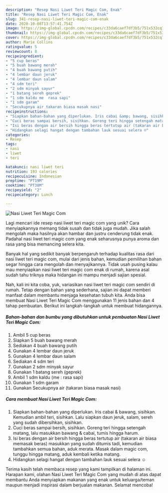 ```yaml
---
description: "Resep Nasi Liwet Teri Magic Com, Enak"
title: "Resep Nasi Liwet Teri Magic Com, Enak"
slug: 341-resep-nasi-liwet-teri-magic-com-enak
date: 2020-10-08T13:57:41.754Z
image: https://img-global.cpcdn.com/recipes/c33da6caef7df3b5/751x532cq70/nasi-liwet-teri-magic-com-foto-resep-utama.jpg
thumbnail: https://img-global.cpcdn.com/recipes/c33da6caef7df3b5/751x532cq70/nasi-liwet-teri-magic-com-foto-resep-utama.jpg
cover: https://img-global.cpcdn.com/recipes/c33da6caef7df3b5/751x532cq70/nasi-liwet-teri-magic-com-foto-resep-utama.jpg
author: Marie Collins
ratingvalue: 5
reviewcount: 8
recipeingredient:
- "5 cup beras"
- "5 buah bawang merah"
- "4 buah bawang putih"
- "4 lembar daun jeruk"
- "4 lembar daun salam"
- "4 sdm teri"
- "2 sdm minyak sayur"
- "1 batang sereh geprek"
- "1 sdm kaldu me  rasa sapi"
- "1 sdm garam"
- "Secukupnya air takaran biasa masak nasi"
recipeinstructions:
- "Siapkan bahan-bahan yang diperlukan. Iris cabai &amp; bawang, sisihkan. Kemudian ambil teri, sisihkan. Lalu siapkan daun jeruk, salam, sereh yang sudah dibersihkan, sisihkan."
- "Cuci beras sampai bersih, sisihkan. Goreng teri hingga setengah matang, lalu masukkan bawang &amp; cabai, tumis hingga harum."
- "Isi beras dengan air bersih hingga beras tertutup air (takaran air biasa memasak beras) masukkan yang sudah ditumis tadi, kemudian tambahkan semua bahan, aduk merata. Masak dalam magic com, tunggu hingga matang, aduk kembali ketika matang."
- "Hidangkan selagi hangat dengan tambahan lauk sesuai selera ☺"
categories:
- Resep
tags:
- nasi
- liwet
- teri

katakunci: nasi liwet teri 
nutrition: 193 calories
recipecuisine: Indonesian
preptime: "PT19M"
cooktime: "PT38M"
recipeyield: "2"
recipecategory: Lunch

---
```



![Nasi Liwet Teri Magic Com](https://img-global.cpcdn.com/recipes/c33da6caef7df3b5/751x532cq70/nasi-liwet-teri-magic-com-foto-resep-utama.jpg)

Lagi mencari ide resep nasi liwet teri magic com yang unik? Cara menyiapkannya memang tidak susah dan tidak juga mudah. Jika salah mengolah maka hasilnya akan hambar dan justru cenderung tidak enak. Padahal nasi liwet teri magic com yang enak seharusnya punya aroma dan rasa yang bisa memancing selera kita.



Banyak hal yang sedikit banyak berpengaruh terhadap kualitas rasa dari nasi liwet teri magic com, mulai dari jenis bahan, kemudian pemilihan bahan segar hingga cara mengolah dan menyajikannya. Tidak usah pusing kalau mau menyiapkan nasi liwet teri magic com enak di rumah, karena asal sudah tahu triknya maka hidangan ini mampu menjadi sajian spesial.


Nah, kali ini kita coba, yuk, variasikan nasi liwet teri magic com sendiri di rumah. Tetap dengan bahan yang sederhana, sajian ini dapat memberi manfaat dalam membantu menjaga kesehatan tubuh kita. Anda bisa membuat Nasi Liwet Teri Magic Com menggunakan 11 jenis bahan dan 4 tahap pembuatan. Berikut ini langkah-langkah untuk membuat hidangannya.

<!--inarticleads1-->

##### Bahan-bahan dan bumbu yang dibutuhkan untuk pembuatan Nasi Liwet Teri Magic Com:

1. Ambil 5 cup beras
1. Siapkan 5 buah bawang merah
1. Sediakan 4 buah bawang putih
1. Gunakan 4 lembar daun jeruk
1. Gunakan 4 lembar daun salam
1. Sediakan 4 sdm teri
1. Gunakan 2 sdm minyak sayur
1. Gunakan 1 batang sereh (geprek)
1. Ambil 1 sdm kaldu (me : rasa sapi)
1. Gunakan 1 sdm garam
1. Gunakan Secukupnya air (takaran biasa masak nasi)




<!--inarticleads2-->

##### Cara membuat Nasi Liwet Teri Magic Com:

1. Siapkan bahan-bahan yang diperlukan. Iris cabai &amp; bawang, sisihkan. Kemudian ambil teri, sisihkan. Lalu siapkan daun jeruk, salam, sereh yang sudah dibersihkan, sisihkan.
1. Cuci beras sampai bersih, sisihkan. Goreng teri hingga setengah matang, lalu masukkan bawang &amp; cabai, tumis hingga harum.
1. Isi beras dengan air bersih hingga beras tertutup air (takaran air biasa memasak beras) masukkan yang sudah ditumis tadi, kemudian tambahkan semua bahan, aduk merata. Masak dalam magic com, tunggu hingga matang, aduk kembali ketika matang.
1. Hidangkan selagi hangat dengan tambahan lauk sesuai selera ☺




Terima kasih telah membaca resep yang kami tampilkan di halaman ini. Harapan kami, olahan Nasi Liwet Teri Magic Com yang mudah di atas dapat membantu Anda menyiapkan makanan yang enak untuk keluarga/teman maupun menjadi inspirasi dalam berjualan makanan. Selamat mencoba!
